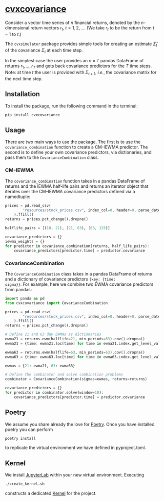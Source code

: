 # [cvxcovariance](http://www.cvxgrp.org/cov_pred_finance)

Consider a vector time series of $n$ financial returns, denoted by the $n$-dimensional return vectors $r_t$, $t=1,2,\ldots$. (We take $r_t$ to be the return from $t-1$ to $t$.)

The $\texttt{cvxsimulator}$ package
provides simple tools for creating an estimate $\hat\Sigma_t$ of the covariance $\Sigma_t$
at each time step.

In the simplest case the user provides an $n\times T$ pandas DataFrame
of returns $r_1,\ldots,r_T$ and gets back covariance predictors for the $T$ time
steps. Note: at time $t$ the user is provided with $\Sigma_{t+1}$,
$\textit{i.e.}$, the covariance matrix for the next time step.

## Installation
To install the package, run the following command in the terminal:

```bash
pip install cvxcovariance
```

## Usage
There are two main ways to use the package. The first is to use the
`covariance_combination`
 function to create a CM-IEWMA predictor. The
second is to define your own covariance predictors, via dictionaries, and pass
them to the $\texttt{CovarianceCombination}$ class.

### CM-IEWMA
The $\texttt{covariance_combination}$ function takes in a pandas DataFrame of
returns and the IEWMA half-life pairs and returns an iterator object that
iterates over the CM-IEWMA covariance predictors defined via a namedtuple:
    
```python
prices = pd.read_csv(
        "resources/stock_prices.csv", index_col=0, header=0, parse_dates=True
    ).ffill()
returns = prices.pct_change().dropna()

halflife_pairs = [(10, 21), (21, 63), (63, 125)]

covariance_predictors = {}
iewma_weights = {}
for predictor in covariance_combination(returns, half_life_pairs):
    covariance_predictors[predictor.time] = predictor.covariance
```

### CovarianceCombination
The $\texttt{CovarianceCombination}$ class takes in a pandas DataFrame of
returns and a dictionary of covariance predictors $\texttt{\{key: \{time:
sigma\}\}}$. For example, here we combine two EWMA covariance predictors from pandas:

```python
import panda as pd
from cvxcovariance import CovarianceCombination

prices = pd.read_csv(
        "resources/stock_prices.csv", index_col=0, header=0, parse_dates=True
    ).ffill()
returns = prices.pct_change().dropna()

# Define 21 and 63 day EWMAs as dictionaries
ewma21 = returns.ewm(halflife=21, min_periods=63).cov().dropna()
ewma21 = {time: ewma21.loc[time] for time in ewma21.index.get_level_values(0).unique()}

ewma63 = returns.ewm(halflife=63, min_periods=63).cov().dropna()
ewma63 = {time: ewma63.loc[time] for time in ewma63.index.get_level_values(0).unique()}

ewmas = {21: ewma21, 63: ewma63}

# Define the combinator and solve combination problems
combinator = CovarianceCombination(sigmas=ewmas, returns=returns)

covariance_predictors = {}
for predictor in combinator.solve(window=10):
    covariance_predictors[predictor.time] = predictor.covariance
```

## Poetry

We assume you share already the love for [Poetry](https://python-poetry.org).
Once you have installed poetry you can perform

```bash
poetry install
```

to replicate the virtual environment we have defined in pyproject.toml.

## Kernel

We install [JupyterLab](https://jupyter.org) within your new virtual
environment. Executing

```bash
./create_kernel.sh
```

constructs a dedicated
[Kernel](https://docs.jupyter.org/en/latest/projects/kernels.html) for the
project.


